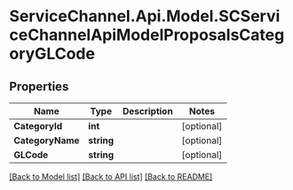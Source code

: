 # ServiceChannel.Api.Model.SCServiceChannelApiModelProposalsCategoryGLCode

## Properties

Name | Type | Description | Notes
------------ | ------------- | ------------- | -------------
**CategoryId** | **int** |  | [optional] 
**CategoryName** | **string** |  | [optional] 
**GLCode** | **string** |  | [optional] 

[[Back to Model list]](../README.md#documentation-for-models) [[Back to API list]](../README.md#documentation-for-api-endpoints) [[Back to README]](../README.md)

